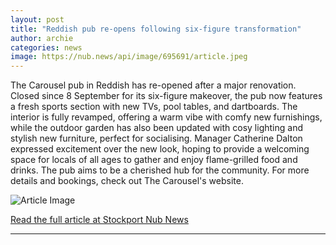 ```yaml
---
layout: post
title: "Reddish pub re-opens following six-figure transformation"
author: archie
categories: news
image: https://nub.news/api/image/695691/article.jpeg
---
```

The Carousel pub in Reddish has re-opened after a major renovation. Closed since 8 September for its six-figure makeover, the pub now features a fresh sports section with new TVs, pool tables, and dartboards. The interior is fully revamped, offering a warm vibe with comfy new furnishings, while the outdoor garden has also been updated with cosy lighting and stylish new furniture, perfect for socialising. Manager Catherine Dalton expressed excitement over the new look, hoping to provide a welcoming space for locals of all ages to gather and enjoy flame-grilled food and drinks. The pub aims to be a cherished hub for the community. For more details and bookings, check out The Carousel's website.

![Article Image](https://nub.news/api/image/695691/article.jpeg)

[Read the full article at Stockport Nub News](https://stockport.nub.news/news/local-news/reddish-pub-re-opens-following-six-figure-transformation-273419)

---
